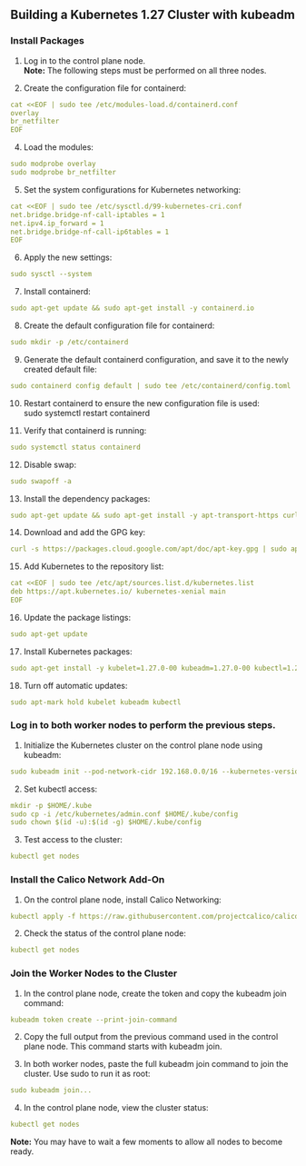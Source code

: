 ## Building a Kubernetes 1.27 Cluster with kubeadm   
   
### Install Packages   
   
1. Log in to the control plane node.   
**Note:** The following steps must be performed on all three nodes.   
   
2. Create the configuration file for containerd:
```yaml 
cat <<EOF | sudo tee /etc/modules-load.d/containerd.conf   
overlay   
br_netfilter   
EOF  
```   
4. Load the modules:   
```yaml 
sudo modprobe overlay   
sudo modprobe br_netfilter   
```
   
5. Set the system configurations for Kubernetes networking:   
```yaml 
cat <<EOF | sudo tee /etc/sysctl.d/99-kubernetes-cri.conf   
net.bridge.bridge-nf-call-iptables = 1   
net.ipv4.ip_forward = 1   
net.bridge.bridge-nf-call-ip6tables = 1   
EOF   
```
   
6. Apply the new settings:   
```yaml 
sudo sysctl --system   
```

7. Install containerd:   
```yaml 
sudo apt-get update && sudo apt-get install -y containerd.io
```

8. Create the default configuration file for containerd:   
```yaml 
sudo mkdir -p /etc/containerd   
```

9. Generate the default containerd configuration, and save it to the newly created default file:   
```yaml
sudo containerd config default | sudo tee /etc/containerd/config.toml   
```

10. Restart containerd to ensure the new configuration file is used:   
sudo systemctl restart containerd   
   
11. Verify that containerd is running:   
```yaml
sudo systemctl status containerd   
```
   
12. Disable swap:
```yaml  
sudo swapoff -a  
```
   
13. Install the dependency packages:
```yaml
sudo apt-get update && sudo apt-get install -y apt-transport-https curl
```
   
14. Download and add the GPG key:
```yaml
curl -s https://packages.cloud.google.com/apt/doc/apt-key.gpg | sudo apt-key add -
```
   
15. Add Kubernetes to the repository list:   
```yaml
cat <<EOF | sudo tee /etc/apt/sources.list.d/kubernetes.list   
deb https://apt.kubernetes.io/ kubernetes-xenial main   
EOF
```  
   
16. Update the package listings:   
```yaml
sudo apt-get update
```  
   
17. Install Kubernetes packages:   
```yaml
sudo apt-get install -y kubelet=1.27.0-00 kubeadm=1.27.0-00 kubectl=1.27.0-00
```  
   
18. Turn off automatic updates:   
```yaml
sudo apt-mark hold kubelet kubeadm kubectl
```
   
### Log in to both worker nodes to perform the previous steps.   
   
1. Initialize the Kubernetes cluster on the control plane node using kubeadm:   
```yaml
sudo kubeadm init --pod-network-cidr 192.168.0.0/16 --kubernetes-version 1.27.0   
```

2. Set kubectl access:   
```yaml
mkdir -p $HOME/.kube   
sudo cp -i /etc/kubernetes/admin.conf $HOME/.kube/config   
sudo chown $(id -u):$(id -g) $HOME/.kube/config   
```

3. Test access to the cluster:   
```yaml
kubectl get nodes   
```

### Install the Calico Network Add-On   
1. On the control plane node, install Calico Networking:   
```yaml
kubectl apply -f https://raw.githubusercontent.com/projectcalico/calico/v3.25.0/manifests/calico.yaml   
```

2. Check the status of the control plane node:   
```yaml
kubectl get nodes   
```

### Join the Worker Nodes to the Cluster   
1. In the control plane node, create the token and copy the kubeadm join command:   
```yaml
kubeadm token create --print-join-command   
```
  
2. Copy the full output from the previous command used in the control plane node. This command starts with kubeadm join.   
   
3. In both worker nodes, paste the full kubeadm join command to join the cluster. Use sudo to run it as root:   
```yaml
sudo kubeadm join...   
```

4. In the control plane node, view the cluster status:   
```yaml
kubectl get nodes
```
   
   
**Note:** You may have to wait a few moments to allow all nodes to become ready.   
